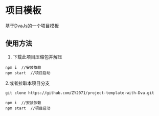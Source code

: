 # 项目模板
基于DvaJs的一个项目模板

使用方法
---

1. 下载此项目压缩包并解压
```
npm i  //安装依赖
npm start  //项目启动
```
2.或者拉取本项目分支
```
git clone https://github.com/ZY2071/project-template-with-Dva.git

npm i  //安装依赖
npm start  //项目启动
```
